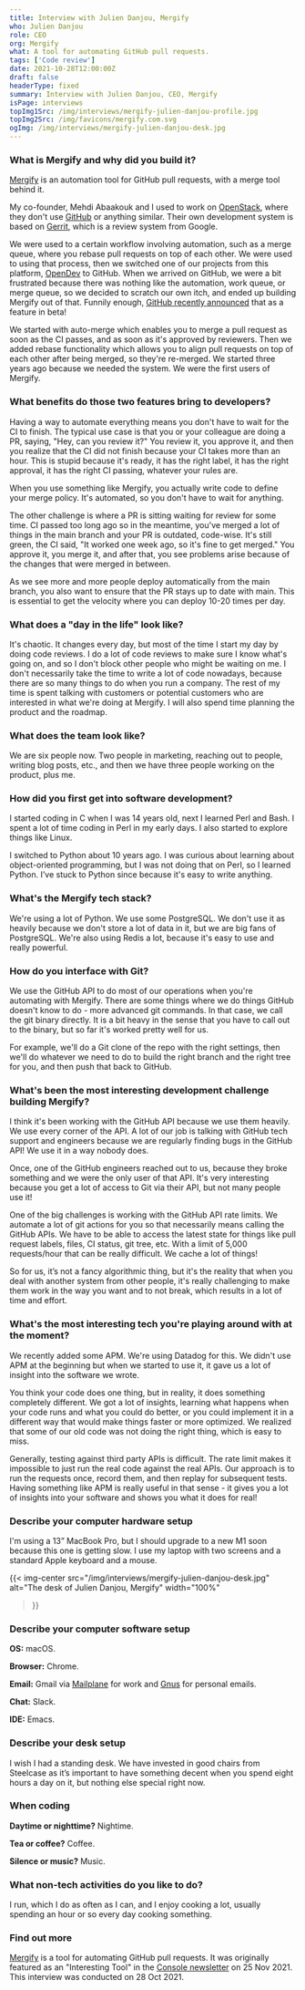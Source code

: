 ```yaml
---
title: Interview with Julien Danjou, Mergify
who: Julien Danjou
role: CEO
org: Mergify
what: A tool for automating GitHub pull requests.
tags: ['Code review']
date: 2021-10-28T12:00:00Z
draft: false
headerType: fixed
summary: Interview with Julien Danjou, CEO, Mergify
isPage: interviews
topImg1Src: /img/interviews/mergify-julien-danjou-profile.jpg
topImg2Src: /img/favicons/mergify.com.svg
ogImg: /img/interviews/mergify-julien-danjou-desk.jpg
---
```


### What is Mergify and why did you build it?

[Mergify](https://mergify.com/) is an automation tool for GitHub pull requests,
with a merge tool behind it.

My co-founder, Mehdi Abaakouk and I used to work on
[OpenStack](https://www.openstack.org/), where they don't use
[GitHub](https://github.com/) or anything similar. Their own development system
is based on [Gerrit](https://www.gerritcodereview.com/), which is a review
system from Google.

We were used to a certain workflow involving automation, such as a merge queue,
where you rebase pull requests on top of each other. We were used to using that
process, then we switched one of our projects from this platform,
[OpenDev](https://opendev.org/) to GitHub. When we arrived on GitHub, we were a
bit frustrated because there was nothing like the automation, work queue, or
merge queue, so we decided to scratch our own itch, and ended up building
Mergify out of that. Funnily enough, [GitHub recently
announced](https://github.blog/changelog/2021-10-27-pull-request-merge-queue-limited-beta/)
that as a feature in beta!

We started with auto-merge which enables you to merge a pull request as soon as
the CI passes, and as soon as it's approved by reviewers. Then we added rebase
functionality which allows you to align pull requests on top of each other after
being merged, so they're re-merged. We started three years ago because we needed
the system. We were the first users of Mergify.

### What benefits do those two features bring to developers?

Having a way to automate everything means you don't have to wait for the CI to
finish. The typical use case is that you or your colleague are doing a PR,
saying, "Hey, can you review it?" You review it, you approve it, and then you
realize that the CI did not finish because your CI takes more than an hour. This
is stupid because it's ready, it has the right label, it has the right approval,
it has the right CI passing, whatever your rules are.

When you use something like Mergify, you actually write code to define your
merge policy. It's automated, so you don't have to wait for anything.

The other challenge is where a PR is sitting waiting for review for some time.
CI passed too long ago so in the meantime, you've merged a lot of things in the
main branch and your PR is outdated, code-wise. It's still green, the CI said,
"It worked one week ago, so it's fine to get merged." You approve it, you merge
it, and after that, you see problems arise because of the changes that were
merged in between.

As we see more and more people deploy automatically from the main branch, you
also want to ensure that the PR stays up to date with main. This is essential to
get the velocity where you can deploy 10-20 times per day.

### What does a "day in the life" look like?

It's chaotic. It changes every day, but most of the time I start my day by doing
code reviews. I do a lot of code reviews to make sure I know what's going on,
and so I don't block other people who might be waiting on me. I don't
necessarily take the time to write a lot of code nowadays, because there are so
many things to do when you run a company. The rest of my time is spent talking
with customers or potential customers who are interested in what we're doing at
Mergify. I will also spend time planning the product and the roadmap.

### What does the team look like?

We are six people now. Two people in marketing, reaching out to people, writing
blog posts, etc., and then we have three people working on the product, plus me.

### How did you first get into software development?

I started coding in C when I was 14 years old, next I learned Perl and Bash. I
spent a lot of time coding in Perl in my early days. I also started to explore
things like Linux.

I switched to Python about 10 years ago. I was curious about learning about
object-oriented programming, but I was not doing that on Perl, so I learned
Python. I’ve stuck to Python since because it's easy to write anything.

### What's the Mergify tech stack?

We're using a lot of Python. We use some PostgreSQL. We don't use it as heavily
because we don't store a lot of data in it, but we are big fans of PostgreSQL.
We're also using Redis a lot, because it's easy to use and really powerful.

### How do you interface with Git?

We use the GitHub API to do most of our operations when you're automating with
Mergify. There are some things where we do things GitHub doesn't know to do -
more advanced git commands. In that case, we call the git binary directly. It is
a bit heavy in the sense that you have to call out to the binary, but so far
it's worked pretty well for us.

For example, we'll do a Git clone of the repo with the right settings, then
we'll do whatever we need to do to build the right branch and the right tree for
you, and then push that back to GitHub.

### What's been the most interesting development challenge building Mergify?

I think it's been working with the GitHub API because we use them heavily. We
use every corner of the API. A lot of our job is talking with GitHub tech
support and engineers because we are regularly finding bugs in the GitHub API!
We use it in a way nobody does.

Once, one of the GitHub engineers reached out to us, because they broke
something and we were the only user of that API. It's very interesting because
you get a lot of access to Git via their API, but not many people use it!

One of the big challenges is working with the GitHub API rate limits. We
automate a lot of git actions for you so that necessarily means calling the
GitHub APIs. We have to be able to access the latest state for things like pull
request labels, files, CI status, git tree, etc. With a limit of 5,000
requests/hour that can be really difficult. We cache a lot of things!

So for us, it’s not a fancy algorithmic thing, but it's the reality that when
you deal with another system from other people, it's really challenging to make
them work in the way you want and to not break, which results in a lot of time
and effort.

### What's the most interesting tech you're playing around with at the moment?

We recently added some APM. We're using Datadog for this. We didn't use APM at
the beginning but when we started to use it, it gave us a lot of insight into
the software we wrote.

You think your code does one thing, but in reality, it does something completely
different. We got a lot of insights, learning what happens when your code runs
and what you could do better, or you could implement it in a different way that
would make things faster or more optimized. We realized that some of our old
code was not doing the right thing, which is easy to miss.

Generally, testing against third party APIs is difficult. The rate limit makes
it impossible to just run the real code against the real APIs. Our approach is
to run the requests once, record them, and then replay for subsequent tests.
Having something like APM is really useful in that sense - it gives you a lot of
insights into your software and shows you what it does for real!

### Describe your computer hardware setup

I'm using a 13” MacBook Pro, but I should upgrade to a new M1 soon because this
one is getting slow. I use my laptop with two screens and a standard Apple
keyboard and a mouse.

{{< img-center
src="/img/interviews/mergify-julien-danjou-desk.jpg"
alt="The desk of Julien Danjou, Mergify"
width="100%"
>}}

### Describe your computer software setup

**OS:** macOS.

**Browser:** Chrome.

**Email:** Gmail via [Mailplane](https://mailplaneapp.com/) for work and
[Gnus](http://www.gnus.org/) for personal emails.

**Chat:** Slack.

**IDE:** Emacs.

### Describe your desk setup

I wish I had a standing desk. We have invested in good chairs from Steelcase as
it’s important to have something decent when you spend eight hours a day on it,
but nothing else special right now.

### When coding

**Daytime or nighttime?** Nightime.

**Tea or coffee?** Coffee.

**Silence or music?** Music.

### What non-tech activities do you like to do?

I run, which I do as often as I can, and I enjoy cooking a lot, usually spending an hour or so every day cooking something.

### Find out more

[Mergify](https://mergify.com/) is a tool for automating GitHub pull requests.
It was originally featured as an "Interesting Tool" in the [Console
newsletter](https://console.dev) on 25 Nov 2021. This interview was conducted on
28 Oct 2021.
